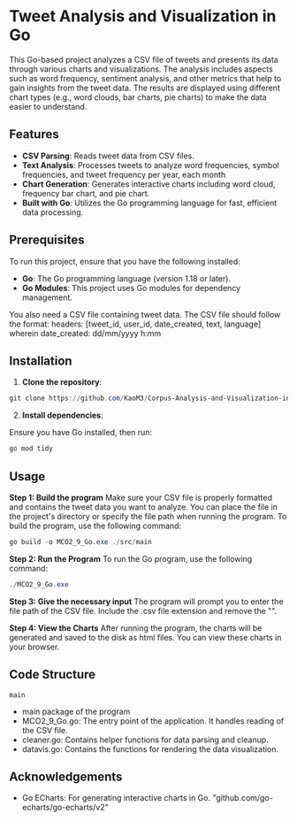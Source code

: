 # Tweet Analysis and Visualization in Go

This Go-based project analyzes a CSV file of tweets and presents its data through various charts and visualizations. The analysis includes aspects such as word frequency, sentiment analysis, and other metrics that help to gain insights from the tweet data. The results are displayed using different chart types (e.g., word clouds, bar charts, pie charts) to make the data easier to understand.

## Features

- **CSV Parsing**: Reads tweet data from CSV files.
- **Text Analysis**: Processes tweets to analyze word frequencies, symbol frequencies, and tweet frequency per year, each month
- **Chart Generation**: Generates interactive charts including word cloud, frequency bar chart, and pie chart.
- **Built with Go**: Utilizes the Go programming language for fast, efficient data processing.

## Prerequisites

To run this project, ensure that you have the following installed:

- **Go**: The Go programming language (version 1.18 or later).
- **Go Modules**: This project uses Go modules for dependency management.

You also need a CSV file containing tweet data. The CSV file should follow the format:
headers: [tweet_id, user_id, date_created, text, language]
wherein date_created: dd/mm/yyyy h:mm

## Installation

1. **Clone the repository**:

```powershell
git clone https://github.com/KaoM3/Corpus-Analysis-and-Visualization-in-Go.git
```

2. **Install dependencies**:

Ensure you have Go installed, then run:

```powershell
go mod tidy
```

## Usage
**Step 1: Build the program**
Make sure your CSV file is properly formatted and contains the tweet data you want to analyze.
You can place the file in the project's directory or specify the file path when running the program. To build the program, use the following command:

```powershell
go build -o MCO2_9_Go.exe ./src/main
```

**Step 2: Run the Program**
To run the Go program, use the following command:

```powershell
./MCO2_9_Go.exe
```

**Step 3: Give the necessary input**
The program will prompt you to enter the file path of the CSV file. Include the .csv file extension and remove the "".

**Step 4: View the Charts**
After running the program, the charts will be generated and saved to the disk as html files. You can view these charts in your browser.


## Code Structure
`main`
- main package of the program
- MCO2_9_Go.go: The entry point of the application. It handles reading of the CSV file.
- cleaner.go: Contains helper functions for data parsing and cleanup.
- datavis.go: Contains the functions for rendering the data visualization.

## Acknowledgements
- Go ECharts: For generating interactive charts in Go. "github.com/go-echarts/go-echarts/v2"

